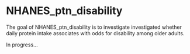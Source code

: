 
<!-- README.md is generated from README.Rmd. Please edit that file -->

# NHANES_ptn_disability

<!-- badges: start -->
<!-- badges: end -->

The goal of NHANES_ptn_disability is to investigate investigated whether
daily protein intake associates with odds for disability among older
adults.

In progress…
